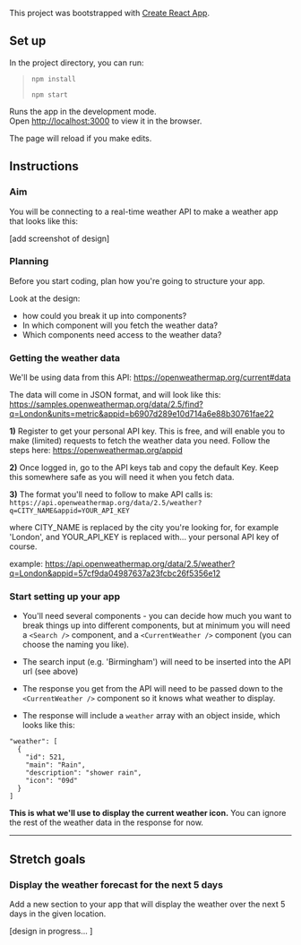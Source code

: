 This project was bootstrapped with [Create React App](https://github.com/facebook/create-react-app).

## Set up

In the project directory, you can run:
> `npm install`
> 
> `npm start`

Runs the app in the development mode.<br>
Open [http://localhost:3000](http://localhost:3000) to view it in the browser.

The page will reload if you make edits.<br>

## Instructions

### Aim

You will be connecting to a real-time weather API to make a weather app that looks like this:

[add screenshot of design]

### Planning

Before you start coding, plan how you're going to structure your app. 

Look at the design:
- how could you break it up into components? 
- In which component will you fetch the weather data? 
- Which components need access to the weather data?


### Getting the weather data

We'll be using data from this API: https://openweathermap.org/current#data

The data will come in JSON format, and will look like this: https://samples.openweathermap.org/data/2.5/find?q=London&units=metric&appid=b6907d289e10d714a6e88b30761fae22

**1)** Register to get your personal API key. This is free, and will enable you to make (limited) requests to fetch the weather data you need. Follow the steps here: https://openweathermap.org/appid

**2)** Once logged in, go to the API keys tab and copy the default Key. Keep this somewhere safe as you will need it when you fetch data.

**3)** The format you'll need to follow to make API calls is:
`https://api.openweathermap.org/data/2.5/weather?q=CITY_NAME&appid=YOUR_API_KEY`

where CITY_NAME is replaced by the city you're looking for, for example 'London', and YOUR_API_KEY is replaced with... your personal API key of course.

example: https://api.openweathermap.org/data/2.5/weather?q=London&appid=57cf9da04987637a23fcbc26f5356e12

### Start setting up your app

- You'll need several components - you can decide how much you want to break things up into different components, but at minimum you will need a `<Search />` component, and a `<CurrentWeather />` component (you can choose the naming you like).

- The search input (e.g. 'Birmingham') will need to be inserted into the API url (see above)
  
- The response you get from the API will need to be passed down to the `<CurrentWeather />` component so it knows what weather to display. 

- The response will include a `weather` array with an object inside, which looks like this:

```
"weather": [
  {
    "id": 521,
    "main": "Rain",
    "description": "shower rain",
    "icon": "09d"
  }
]
```
**This is what we'll use to display the current weather icon.** You can ignore the rest of the weather data in the response for now. 


___________

## Stretch goals

### Display the weather forecast for the next 5 days

Add a new section to your app that will display the weather over the next 5 days in the given location.



[design in progress... ]



